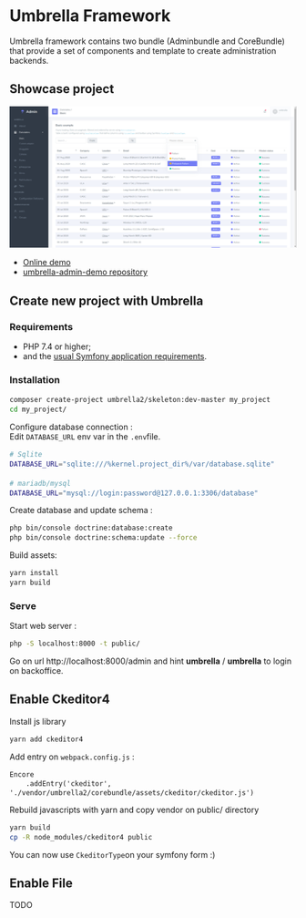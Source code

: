 # Umbrella Framework
Umbrella framework contains two bundle (Adminbundle and CoreBundle) that provide a set of components and template to create administration backends.

## Showcase project
![Screenshot of the Umbrella Admin Demo app](screenshot.png)

- [Online demo](https://umbrella-corp.dev/)
- [umbrella-admin-demo repository](https://github.com/acantepie/umbrella-admin-demo)

## Create new project with Umbrella

### Requirements

* PHP 7.4 or higher;
* and the [usual Symfony application requirements](https://symfony.com/doc/current/reference/requirements.html).

### Installation

```bash
composer create-project umbrella2/skeleton:dev-master my_project
cd my_project/
```

Configure database connection :<br>
Edit `DATABASE_URL` env var in the `.env`file.
```bash
# Sqlite
DATABASE_URL="sqlite:///%kernel.project_dir%/var/database.sqlite"

# mariadb/mysql
DATABASE_URL="mysql://login:password@127.0.0.1:3306/database"
```

Create database and update schema :
```bash
php bin/console doctrine:database:create
php bin/console doctrine:schema:update --force
```

Build assets:
```bash
yarn install
yarn build
```

### Serve

Start web server :
```bash
php -S localhost:8000 -t public/
```

Go on url http://localhost:8000/admin and hint **umbrella** / **umbrella** to login on backoffice.

## Enable Ckeditor4
Install js library
```bash
yarn add ckeditor4
```

Add entry on `webpack.config.js` :
```javascripts
Encore
    .addEntry('ckeditor', './vendor/umbrella2/corebundle/assets/ckeditor/ckeditor.js')
```

Rebuild javascripts with yarn and copy vendor on public/ directory
```bash
yarn build
cp -R node_modules/ckeditor4 public
```

You can now use `CkeditorType`on your symfony form :)

## Enable File

TODO